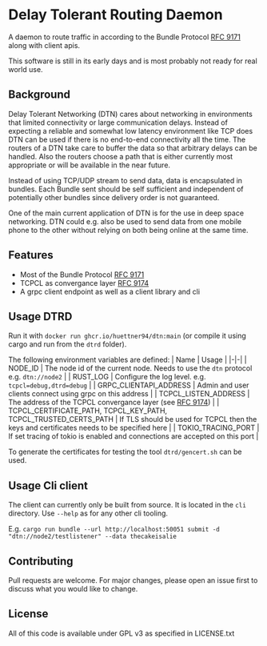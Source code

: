 # Delay Tolerant Routing Daemon

A daemon to route traffic in according to the Bundle Protocol [RFC 9171](https://datatracker.ietf.org/doc/rfc9171/) along with client apis.

This software is still in its early days and is most probably not ready for real world use.

## Background

Delay Tolerant Networking (DTN) cares about networking in environments that limited connectivity or large communication delays.
Instead of expecting a reliable and somewhat low latency environment like TCP does DTN can be used if there is no end-to-end connectivity all the time.
The routers of a DTN take care to buffer the data so that arbitrary delays can be handled.
Also the routers choose a path that is either currently most appropriate or will be available in the near future.

Instead of using TCP/UDP stream to send data, data is encapsulated in bundles.
Each Bundle sent should be self sufficient and independent of potentially other bundles since delivery order is not guaranteed.

One of the main current application of DTN is for the use in deep space networking.
DTN could e.g. also be used to send data from one mobile phone to the other without relying on both being online at the same time.

## Features

* Most of the Bundle Protocol [RFC 9171](https://datatracker.ietf.org/doc/rfc9171/) 
* TCPCL as convergance layer [RFC 9174](https://datatracker.ietf.org/doc/rfc9174/)
* A grpc client endpoint as well as a client library and cli

## Usage DTRD

Run it with `docker run ghcr.io/huettner94/dtn:main` (or compile it using cargo and run from the `dtrd` folder).

The following environment variables are defined:
| Name | Usage |
|-|-|
| NODE_ID | The node id of the current node. Needs to use the `dtn` protocol e.g. `dtn://node2` |
| RUST_LOG | Configure the log level. e.g. `tcpcl=debug,dtrd=debug` |
| GRPC_CLIENTAPI_ADDRESS | Admin and user clients connect using grpc on this address |
| TCPCL_LISTEN_ADDRESS | The address of the TCPCL convergance layer (see [RFC 9174](https://datatracker.ietf.org/doc/rfc9174/)) |
| TCPCL_CERTIFICATE_PATH, TCPCL_KEY_PATH, TCPCL_TRUSTED_CERTS_PATH | If TLS should be used for TCPCL then the keys and certificates needs to be specified here | 
| TOKIO_TRACING_PORT | If set tracing of tokio is enabled and connections are accepted on this port |

To generate the certificates for testing the tool `dtrd/gencert.sh` can be used.

## Usage Cli client

The client can currently only be built from source.
It is located in the `cli` directory.
Use `--help` as for any other cli tooling.

E.g. `cargo run bundle --url http://localhost:50051 submit -d "dtn://node2/testlistener" --data thecakeisalie`

## Contributing

Pull requests are welcome. For major changes, please open an issue first
to discuss what you would like to change.

## License

All of this code is available under GPL v3 as specified in LICENSE.txt
